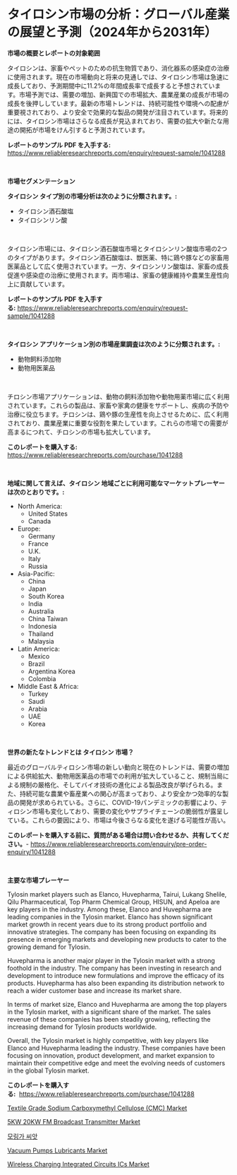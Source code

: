 <p><h1>タイロシン市場の分析：グローバル産業の展望と予測（2024年から2031年）</h1></p><p><strong>市場の概要とレポートの対象範囲</strong></p>
<p><p>タイロシンは、家畜やペットのための抗生物質であり、消化器系の感染症の治療に使用されます。現在の市場動向と将来の見通しでは、タイロシン市場は急速に成長しており、予測期間中に11.2%の年間成長率で成長すると予想されています。市場予測では、需要の増加、新興国での市場拡大、農業産業の成長が市場の成長を後押ししています。最新の市場トレンドは、持続可能性や環境への配慮が重要視されており、より安全で効果的な製品の開発が注目されています。将来的には、タイロシン市場はさらなる成長が見込まれており、需要の拡大や新たな用途の開拓が市場をけん引すると予測されています。</p></p>
<p><strong>レポートのサンプル PDF を入手する:</strong> <a href="https://www.reliableresearchreports.com/enquiry/request-sample/1041288">https://www.reliableresearchreports.com/enquiry/request-sample/1041288</a></p>
<p>&nbsp;</p>
<p><strong>市場セグメンテーション</strong></p>
<p><strong>タイロシン タイプ別の市場分析は次のように分類されます。:</strong></p>
<p><ul><li>タイロシン酒石酸塩</li><li>タイロシンリン酸</li></ul></p>
<p>&nbsp;</p>
<p><p>タイロシン市場には、タイロシン酒石酸塩市場とタイロシンリン酸塩市場の2つのタイプがあります。タイロシン酒石酸塩は、獣医薬、特に鶏や豚などの家畜用医薬品として広く使用されています。一方、タイロシンリン酸塩は、家畜の成長促進や感染症の治療に使用されます。両市場は、家畜の健康維持や農業生産性向上に貢献しています。</p></p>
<p><strong>レポートのサンプル PDF を入手する:</strong>&nbsp;<a href="https://www.reliableresearchreports.com/enquiry/request-sample/1041288">https://www.reliableresearchreports.com/enquiry/request-sample/1041288</a></p>
<p>&nbsp;</p>
<p><strong> タイロシン アプリケーション別の市場産業調査は次のように分類されます。:</strong></p>
<p><ul><li>動物飼料添加物</li><li>動物用医薬品</li></ul></p>
<p>&nbsp;</p>
<p><p>チロシン市場アプリケーションは、動物の飼料添加物や動物用薬市場に広く利用されています。これらの製品は、家畜や家禽の健康をサポートし、疾病の予防や治療に役立ちます。チロシンは、鶏や豚の生産性を向上させるために、広く利用されており、農業産業に重要な役割を果たしています。これらの市場での需要が高まるにつれて、チロシンの市場も拡大しています。</p></p>
<p><strong>このレポートを購入する:</strong>&nbsp; <a href="https://www.reliableresearchreports.com/purchase/1041288">https://www.reliableresearchreports.com/purchase/1041288</a></p>
<p>&nbsp;</p>
<p><strong>地域に関して言えば、タイロシン 地域ごとに利用可能なマーケットプレーヤーは次のとおりです。:</strong></p>
<p><ul>
    <li>
        North America:
        <ul>
            <li>United States</li>
            <li>Canada</li>
        </ul>
    </li>
    <li>
        Europe:
        <ul>
            <li>Germany</li>
            <li>France</li>
            <li>U.K.</li>
            <li>Italy</li>
            <li>Russia</li>
        </ul>
    </li>
    <li>
        Asia-Pacific:
        <ul>
            <li>China</li>
            <li>Japan</li>
            <li>South Korea</li>
            <li>India</li>
            <li>Australia</li>
            <li>China Taiwan</li>
            <li>Indonesia</li>
            <li>Thailand</li>
            <li>Malaysia</li>
        </ul>
    </li>
    <li>
        Latin America:
        <ul>
            <li>Mexico</li>
            <li>Brazil</li>
            <li>Argentina Korea</li>
            <li>Colombia</li>
        </ul>
    </li>
    <li>
        Middle East & Africa:
        <ul>
            <li>Turkey</li>
            <li>Saudi</li>
            <li>Arabia</li>
            <li>UAE</li>
            <li>Korea</li>
        </ul>
    </li>
    </ul></p>
<p>&nbsp;</p>
<p><strong>世界の新たなトレンドとは タイロシン 市場？</strong></p>
<p><p>最近のグローバルティロシン市場の新しい動向と現在のトレンドは、需要の増加による供給拡大、動物用医薬品の市場での利用が拡大していること、規制当局による規制の厳格化、そしてバイオ技術の進化による製品改良が挙げられる。また、持続可能な農業や畜産業への関心が高まっており、より安全かつ効率的な製品の開発が求められている。さらに、COVID-19パンデミックの影響により、ティロシン市場も変化しており、需要の変化やサプライチェーンの脆弱性が露呈している。これらの要因により、市場は今後さらなる変化を遂げる可能性が高い。</p></p>
<p><strong>このレポートを購入する前に、質問がある場合は問い合わせるか、共有してください。</strong>- <a href="https://www.reliableresearchreports.com/enquiry/pre-order-enquiry/1041288">https://www.reliableresearchreports.com/enquiry/pre-order-enquiry/1041288</a></p>
<p>&nbsp;</p>
<p><strong>主要な市場プレーヤー</strong></p>
<p><p>Tylosin market players such as Elanco, Huvepharma, Tairui, Lukang Shelile, Qilu Pharmaceutical, Top Pharm Chemical Group, HISUN, and Apeloa are key players in the industry. Among these, Elanco and Huvepharma are leading companies in the Tylosin market. Elanco has shown significant market growth in recent years due to its strong product portfolio and innovative strategies. The company has been focusing on expanding its presence in emerging markets and developing new products to cater to the growing demand for Tylosin.</p><p>Huvepharma is another major player in the Tylosin market with a strong foothold in the industry. The company has been investing in research and development to introduce new formulations and improve the efficacy of its products. Huvepharma has also been expanding its distribution network to reach a wider customer base and increase its market share.</p><p>In terms of market size, Elanco and Huvepharma are among the top players in the Tylosin market, with a significant share of the market. The sales revenue of these companies has been steadily growing, reflecting the increasing demand for Tylosin products worldwide.</p><p>Overall, the Tylosin market is highly competitive, with key players like Elanco and Huvepharma leading the industry. These companies have been focusing on innovation, product development, and market expansion to maintain their competitive edge and meet the evolving needs of customers in the global Tylosin market.</p></p>
<p><strong>このレポートを購入する:</strong>&nbsp;&nbsp;<a href="https://www.reliableresearchreports.com/purchase/1041288">https://www.reliableresearchreports.com/purchase/1041288</a></p>
<p><p><a href="https://github.com/lbird53714/Market-Research-Report-List-3/blob/main/textile-grade-sodium-carboxymethyl-cellulose-cmc-market.md">Textile Grade Sodium Carboxymethyl Cellulose (CMC) Market</a></p><p><a href="https://view.publitas.com/reportprime-1/5kw-20kw-fm-broadcast-transmitter-market-size-focuses-on-market-dynamics-in-depth-analysis-and-future-projections-of-its-market-forecasted-for-period-from-2024-to-2031/">5KW 20KW FM Broadcast Transmitter Market</a></p><p><a href="https://github.com/vdhdwjyp90142/Market-Research-Report-List-1/blob/main/9829848194727.md">모링가 씨앗</a></p><p><a href="https://github.com/dringals/Market-Research-Report-List-3/blob/main/vacuum-pumps-lubricants-market.md">Vacuum Pumps Lubricants Market</a></p><p><a href="https://thundering-castanet-c65.notion.site/Wireless-Charging-Integrated-Circuits-ICs-Market-Size-Growing-and-Forecasted-for-period-from-2024--f2ecd2c41e604da28df001b74ffe326b">Wireless Charging Integrated Circuits ICs Market</a></p></p>